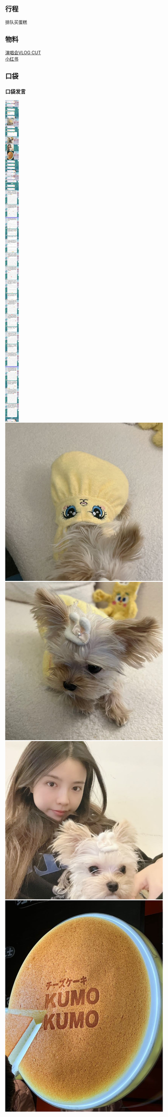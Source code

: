 ## 行程
排队买蛋糕

## 物料
[演唱会VLOG CUT](https://weibo.com/5236952807/LbPqyrkrE)<br>
[小红书](http://www.xiaohongshu.com/discovery/item/61ea8ee80000000001027ae6)
## 口袋
### 口袋发言
![口袋发言](./pocket48/imgs/messages1.jpeg)<br>
![口袋发言](./pocket48/imgs/P1.jpeg)<br>
![口袋发言](./pocket48/imgs/P2.jpeg)<br>
![口袋发言](./pocket48/imgs/P3.jpeg)<br>
![口袋发言](./pocket48/imgs/P4.jpeg)<br>